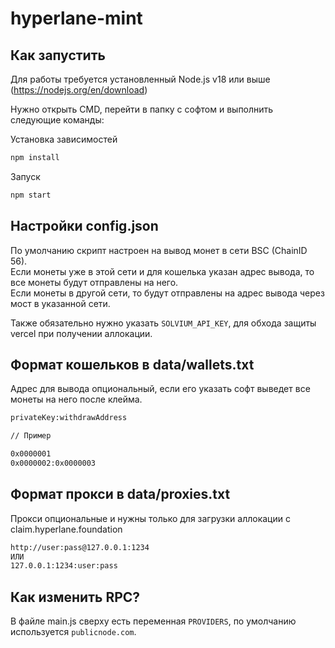 # hyperlane-mint

## Как запустить
Для работы требуется установленный Node.js v18 или выше (https://nodejs.org/en/download)

Нужно открыть CMD, перейти в папку с софтом и выполнить следующие команды:

Установка зависимостей
```bash
npm install
```

Запуск
```bash
npm start
```

## Настройки config.json

По умолчанию скрипт настроен на вывод монет в сети BSC (ChainID 56).\
Если монеты уже в этой сети и для кошелька указан адрес вывода, то все монеты будут отправлены на него.\
Если монеты в другой сети, то будут отправлены на адрес вывода через мост в указанной сети.

Также обязательно нужно указать `SOLVIUM_API_KEY`, для обхода защиты vercel при получении аллокации.

## Формат кошельков в data/wallets.txt

Адрес для вывода опциональный, если его указать софт выведет все монеты на него после клейма.

```txt
privateKey:withdrawAddress

// Пример

0x0000001
0x0000002:0x0000003
```

## Формат прокси в data/proxies.txt

Прокси опциональные и нужны только для загрузки аллокации с claim.hyperlane.foundation

```txt
http://user:pass@127.0.0.1:1234
ИЛИ
127.0.0.1:1234:user:pass
```

## Как изменить RPC?
В файле main.js сверху есть переменная `PROVIDERS`, по умолчанию используется `publicnode.com`.
